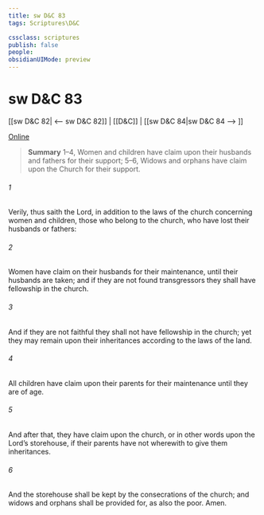 ```yaml
---
title: sw D&C 83
tags: Scriptures\D&C

cssclass: scriptures
publish: false
people:
obsidianUIMode: preview
---
```


# sw D&C 83
[[sw D&C 82| <-- sw D&C 82]] | [[D&C]] | [[sw D&C 84|sw D&C 84 --> ]]

[Online](https://churchofjesuschrist.org/study/scriptures/dc-testament/dc/83?lang=eng)

> __Summary__
1–4, Women and children have claim upon their husbands and fathers for their support; 5–6, Widows and orphans have claim upon the Church for their support.

###### 1 
Verily, thus saith the Lord, in addition to the laws of the church concerning women and children, those who belong to the church, who have lost their husbands or fathers:

###### 2 
Women have claim on their husbands for their maintenance, until their husbands are taken; and if they are not found transgressors they shall have fellowship in the church.

###### 3 
And if they are not faithful they shall not have fellowship in the church; yet they may remain upon their inheritances according to the laws of the land.

###### 4 
All children have claim upon their parents for their maintenance until they are of age.

###### 5 
And after that, they have claim upon the church, or in other words upon the Lord’s storehouse, if their parents have not wherewith to give them inheritances.

###### 6 
And the storehouse shall be kept by the consecrations of the church; and widows and orphans shall be provided for, as also the poor. Amen.

